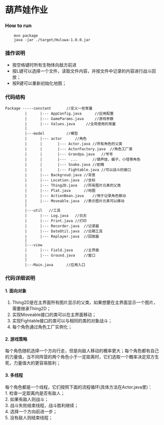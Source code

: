 # 葫芦娃作业

### How to run
```$xslt
    mvn package
    java -jar ./target/Huluwa-1.0.0.jar
```
### 操作说明
* 按空格键时所有生物体向敌方前进
* 按L键可以选择一个文件，读取文件内容，并按文件中记录的内容进行战斗回放；
* 按R键可以重新初始化地图；

### 代码结构
```
Package -----constant       //定义一些常量
         |      |--- AppConfig.java      //应用配置
         |      |--- GameParams.java     //游戏参数
         |      |--- Values.java     //全局使用的常量
         |      
         |---model          //模型
         |      |--- actor      //角色
         |      |       |--- Actor.java //所有角色的父类
         |      |       |--- ActorFactory.java  //角色工厂类
         |      |       |--- Grandpa.java   //爷爷
         |      |       |---  ...       //葫芦娃，蝎子，小怪等角色
         |      |       |--- Snake.java //蛇精
         |      |       |--- Fightable.java //可以战斗的接口
         |      |--- Backgroud.java //背景
         |      |--- Location.java  //坐标
         |      |--- Thing2D.java   //所有图片元素的父类
         |      |--- Plat.java      //地图
         |      |--- ActionBean.java    //用于记录角色移动
         |      |--- Moveable.java  //表示图片元素可以移动
         |
         |---util   //工具
         |      |--- Log.java   //日志
         |      |--- Print.java //打印
         |      |--- Recorder.java  //记录器
         |      |--- DateUtil.java  //日期工具
         |      |--- Replayer.java  //回放器
         |
         |---view
         |      |--- Field.java     //主界面
         |      |--- Ground.java    //窗口
         |
         |---Main.java      //应用入口
```


### 代码详细说明
#### 1. 面向对象
1. Thing2D是在主界面所有图片显示的父类，如果想要在主界面显示一个图片，需要继承Thing2D；
2. 实现Moveable接口的类可以在主界面移动；
3. 实现Fightable接口的类可以与相同的类的对象战斗；
4. 每个角色通过角色工厂实例化；

#### 2. 游戏策略 
每个角色随机选择一个方向行走，但是向敌人移动的概率更大；每个角色都有自己的力量值，当不同阵营的两个角色小于一定距离时，它们选取一个概率决定双方生死，力量值大的更容易胜利；

#### 3. 多线程
每个角色都是一个线程，它们按照下面的流程循环(具体方法在Actor.java里)：     
    1. 检查一定距离内是否有敌人；    
    2. 如果有敌人则战斗；     
    3. 战斗失败结束线程，战斗胜利继续；     
    4. 选择一个方向前进一步；      
    5. 没有敌人则结束线程；